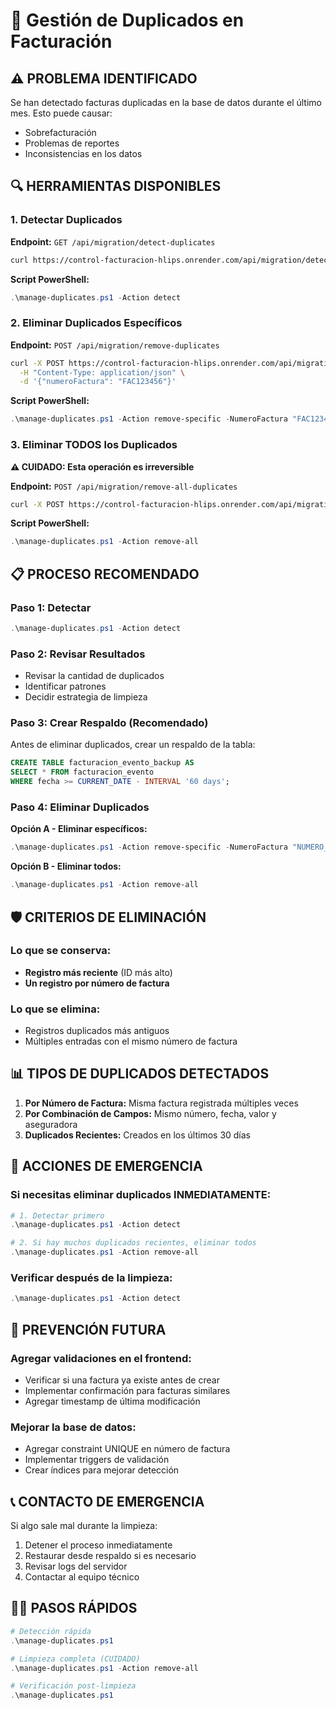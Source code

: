 # 🚨 Gestión de Duplicados en Facturación

## ⚠️ PROBLEMA IDENTIFICADO
Se han detectado facturas duplicadas en la base de datos durante el último mes. Esto puede causar:
- Sobrefacturación
- Problemas de reportes
- Inconsistencias en los datos

## 🔍 HERRAMIENTAS DISPONIBLES

### 1. Detectar Duplicados

**Endpoint:** `GET /api/migration/detect-duplicates`
```bash
curl https://control-facturacion-hlips.onrender.com/api/migration/detect-duplicates
```

**Script PowerShell:**
```powershell
.\manage-duplicates.ps1 -Action detect
```

### 2. Eliminar Duplicados Específicos

**Endpoint:** `POST /api/migration/remove-duplicates`
```bash
curl -X POST https://control-facturacion-hlips.onrender.com/api/migration/remove-duplicates \
  -H "Content-Type: application/json" \
  -d '{"numeroFactura": "FAC123456"}'
```

**Script PowerShell:**
```powershell
.\manage-duplicates.ps1 -Action remove-specific -NumeroFactura "FAC123456"
```

### 3. Eliminar TODOS los Duplicados

**⚠️ CUIDADO: Esta operación es irreversible**

**Endpoint:** `POST /api/migration/remove-all-duplicates`
```bash
curl -X POST https://control-facturacion-hlips.onrender.com/api/migration/remove-all-duplicates
```

**Script PowerShell:**
```powershell
.\manage-duplicates.ps1 -Action remove-all
```

## 📋 PROCESO RECOMENDADO

### Paso 1: Detectar
```powershell
.\manage-duplicates.ps1 -Action detect
```

### Paso 2: Revisar Resultados
- Revisar la cantidad de duplicados
- Identificar patrones
- Decidir estrategia de limpieza

### Paso 3: Crear Respaldo (Recomendado)
Antes de eliminar duplicados, crear un respaldo de la tabla:
```sql
CREATE TABLE facturacion_evento_backup AS 
SELECT * FROM facturacion_evento 
WHERE fecha >= CURRENT_DATE - INTERVAL '60 days';
```

### Paso 4: Eliminar Duplicados
**Opción A - Eliminar específicos:**
```powershell
.\manage-duplicates.ps1 -Action remove-specific -NumeroFactura "NUMERO_FACTURA"
```

**Opción B - Eliminar todos:**
```powershell
.\manage-duplicates.ps1 -Action remove-all
```

## 🛡️ CRITERIOS DE ELIMINACIÓN

### Lo que se conserva:
- **Registro más reciente** (ID más alto)
- **Un registro por número de factura**

### Lo que se elimina:
- Registros duplicados más antiguos
- Múltiples entradas con el mismo número de factura

## 📊 TIPOS DE DUPLICADOS DETECTADOS

1. **Por Número de Factura:** Misma factura registrada múltiples veces
2. **Por Combinación de Campos:** Mismo número, fecha, valor y aseguradora
3. **Duplicados Recientes:** Creados en los últimos 30 días

## 🚨 ACCIONES DE EMERGENCIA

### Si necesitas eliminar duplicados INMEDIATAMENTE:
```powershell
# 1. Detectar primero
.\manage-duplicates.ps1 -Action detect

# 2. Si hay muchos duplicados recientes, eliminar todos
.\manage-duplicates.ps1 -Action remove-all
```

### Verificar después de la limpieza:
```powershell
.\manage-duplicates.ps1 -Action detect
```

## 🔧 PREVENCIÓN FUTURA

### Agregar validaciones en el frontend:
- Verificar si una factura ya existe antes de crear
- Implementar confirmación para facturas similares
- Agregar timestamp de última modificación

### Mejorar la base de datos:
- Agregar constraint UNIQUE en número de factura
- Implementar triggers de validación
- Crear índices para mejorar detección

## 📞 CONTACTO DE EMERGENCIA
Si algo sale mal durante la limpieza:
1. Detener el proceso inmediatamente
2. Restaurar desde respaldo si es necesario
3. Revisar logs del servidor
4. Contactar al equipo técnico

## 🏃‍♂️ PASOS RÁPIDOS
```powershell
# Detección rápida
.\manage-duplicates.ps1

# Limpieza completa (CUIDADO)
.\manage-duplicates.ps1 -Action remove-all

# Verificación post-limpieza
.\manage-duplicates.ps1
```
